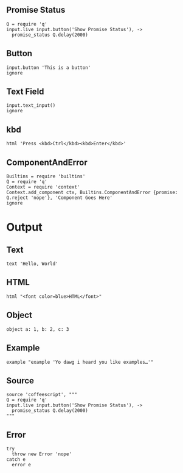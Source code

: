 ## Promise Status

    Q = require 'q'
    input.live input.button('Show Promise Status'), ->
      promise_status Q.delay(2000)

## Button

    input.button 'This is a button'
    ignore

## Text Field

    input.text_input()
    ignore

## kbd

    html 'Press <kbd>Ctrl</kbd><kbd>Enter</kbd>'

## ComponentAndError

    Builtins = require 'builtins'
    Q = require 'q'
    Context = require 'context'
    Context.add_component ctx, Builtins.ComponentAndError {promise: Q.reject 'nope'}, 'Component Goes Here'
    ignore

# Output
## Text

    text 'Hello, World'

## HTML

    html "<font color=blue>HTML</font>"

## Object

    object a: 1, b: 2, c: 3

## Example

    example "example 'Yo dawg i heard you like examples…'"

## Source

    source 'coffeescript', """
    Q = require 'q'
    input.live input.button('Show Promise Status'), ->
      promise_status Q.delay(2000)
    """

## Error

    try
      throw new Error 'nope'
    catch e
      error e
